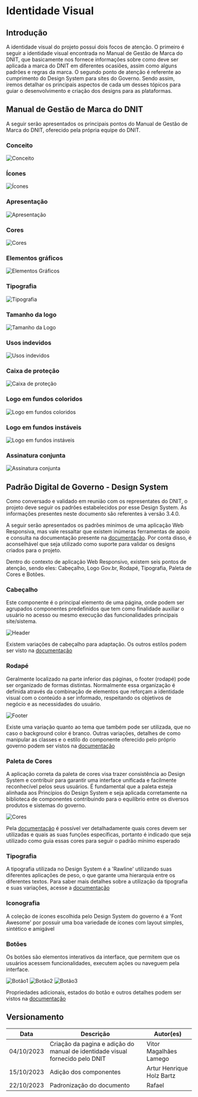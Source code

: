 # Identidade Visual

## Introdução

A identidade visual do projeto possui dois focos de atenção. O primeiro é seguir a identidade visual encontrada no Manual de Gestão de Marca do DNIT, que basicamente nos fornece informações sobre como deve ser aplicada a marca do DNIT em diferentes ocasiões, assim como alguns padrões e regras da marca. O segundo ponto de atenção é referente ao cumprimento do Design System para sites do Governo. Sendo assim, iremos detalhar os principais aspectos de cada um desses tópicos para guiar o desenvolvimento e criação dos designs para as plataformas.

## Manual de Gestão de Marca do DNIT

A seguir serão apresentados os principais pontos do Manual de Gestão de Marca do DNIT, oferecido pela própria equipe do DNIT.

### Conceito
![Conceito](../../assets/identidadeVisual/a-2.jpg)
### Ícones
![Ícones](../../assets/identidadeVisual/a-3.jpg)
### Apresentação
![Apresentação](../../assets/identidadeVisual/a-4.jpg)
### Cores
![Cores](../../assets/identidadeVisual/a-5.jpg)
### Elementos gráficos
![Elementos Gráficos](../../assets/identidadeVisual/a-6.jpg)
### Tipografia
![Tipografia](../../assets/identidadeVisual/a-7.jpg)
### Tamanho da logo
![Tamanho da Logo](../../assets/identidadeVisual/a-8.jpg)
### Usos indevidos
![Usos indevidos](../../assets/identidadeVisual/a-9.jpg)
### Caixa de proteção
![Caixa de proteção](../../assets/identidadeVisual/a-10.jpg)
### Logo em fundos coloridos
![Logo em fundos coloridos](../../assets/identidadeVisual/a-11.jpg)
### Logo em fundos instáveis
![Logo em fundos instáveis](../../assets/identidadeVisual/a-12.jpg)
### Assinatura conjunta
![Assinatura conjunta](../../assets/identidadeVisual/a-13.jpg)

## Padrão Digital de Governo - Design System

Como conversado e validado em reunião com os representates do DNIT, o projeto deve seguir os padrões estabelecidos por esse Design System. As informações presentes neste documento são referentes à versão 3.4.0.

A seguir serão apresentados os padrões minímos de uma aplicação Web Responsiva, mas vale ressaltar que existem inúmeras ferramentas de apoio e consulta na documentação presente na [documentação](https://www.gov.br/ds/home). Por conta disso, é aconselhável que seja utilizado como suporte para validar os designs criados para o projeto.

Dentro do contexto de aplicação Web Responsivo, existem seis pontos de atenção, sendo eles: Cabeçalho, Logo Gov.br, Rodapé, Tipografia, Paleta de Cores e Botões.

### Cabeçalho

Este componente é o principal elemento de uma página, onde podem ser agrupados componentes predefinidos que tem como finalidade auxiliar o usuário no acesso ou mesmo execução das funcionalidades principais site/sistema.

![Header](../../assets/identidadeVisual/Header.png)

Existem variações de cabeçalho para adaptação. Os outros estilos podem ser visto na [documentação](https://www.gov.br/ds/components/header?tab=desenvolvedor)

### Rodapé

Geralmente localizado na parte inferior das páginas, o footer (rodapé) pode ser organizado de formas distintas. Normalmente essa organização é definida através da combinação de elementos que reforçam a identidade visual com o conteúdo a ser informado, respeitando os objetivos de negócio e as necessidades do usuário.

![Footer](../../assets//identidadeVisual/Footer.png)

Existe uma variação quanto ao tema que também pode ser utilizada, que no caso o background color é branco. Outras variações, detalhes de como manipular as classes e o estilo do componente oferecido pelo próprio governo podem ser vistos na [documentação](https://www.gov.br/ds/components/footer?tab=desenvolvedor)

### Paleta de Cores

A aplicação correta da paleta de cores visa trazer consistência ao Design System e contribuir para garantir uma interface unificada e facilmente reconhecível pelos seus usuários. É fundamental que a paleta esteja alinhada aos Princípios do Design System e seja aplicada corretamente na biblioteca de componentes contribuindo para o equilíbrio entre os diversos produtos e sistemas do governo.

![Cores](../../assets/identidadeVisual/Cores.png)

Pela [documentação](https://www.gov.br/ds/fundamentos-visuais/cores) é possível ver detalhadamente quais cores devem ser utilizadas e quais as suas funções específicas, portanto é indicado que seja utilizado como guia essas cores para seguir o padrão mínimo esperado

### Tipografia

A tipografia utilizada no Design System é a 'Rawline' utilizando suas diferentes aplicações de peso, o que garante uma hierarquia entre os diferentes textos. Para saber mais detalhes sobre a utilização da tipografia e suas variações, acesse a [documentação](https://www.gov.br/ds/fundamentos-visuais/tipografia)

### Iconografia

A coleção de ícones escolhida pelo Design System do governo é a 'Font Awesome' por possuir uma boa variedade de ícones com layout simples, sintético e amigável

### Botões

Os botões são elementos interativos da interface, que permitem que os usuários acessem funcionalidades, executem ações ou naveguem pela interface.

![Botão1](../../assets/identidadeVisual/Botão1.png)
![Botão2](../../assets//identidadeVisual/Botão2.png)
![Botão3](../../assets/identidadeVisual/Botão3.png)

Propriedades adicionais, estados do botão e outros detalhes podem ser vistos na [documentação](https://www.gov.br/ds/components/button?tab=desenvolvedor)

## Versionamento

|**Data**|**Descrição**|**Autor(es)**|  
| -- | ---------- | ---------------- |
| 04/10/2023 | Criação da pagina e adição do manual de identidade visual fornecido pelo DNIT | Vitor Magalhães Lamego |
| 15/10/2023 | Adição dos componentes | Artur Henrique Holz Bartz |
| 22/10/2023 | Padronização do documento | Rafael |